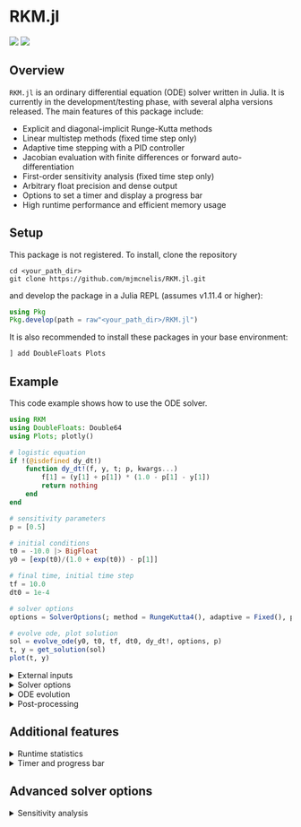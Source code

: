 # RKM.jl

[![](https://img.shields.io/badge/docs-stable-blue.svg)](https://mjmcnelis.github.io/RKM.jl/stable)
[![](https://img.shields.io/badge/docs-dev-blue.svg)](https://mjmcnelis.github.io/RKM.jl/dev)

## Overview
`RKM.jl` is an ordinary differential equation (ODE) solver written in Julia. It is currently in the development/testing phase, with several alpha versions released. The main features of this package include:

- Explicit and diagonal-implicit Runge-Kutta methods
- Linear multistep methods (fixed time step only)
- Adaptive time stepping with a PID controller
- Jacobian evaluation with finite differences or forward auto-differentiation
- First-order sensitivity analysis (fixed time step only)
- Arbitrary float precision and dense output
- Options to set a timer and display a progress bar
- High runtime performance and efficient memory usage


## Setup
This package is not registered. To install, clone the repository

    cd <your_path_dir>
    git clone https://github.com/mjmcnelis/RKM.jl.git

and develop the package in a Julia REPL (assumes v1.11.4 or higher):
```julia
using Pkg
Pkg.develop(path = raw"<your_path_dir>/RKM.jl")
```

It is also recommended to install these packages in your base environment:
```julia
] add DoubleFloats Plots
```

## Example
This code example shows how to use the ODE solver.
```julia
using RKM
using DoubleFloats: Double64
using Plots; plotly()

# logistic equation
if !(@isdefined dy_dt!)
    function dy_dt!(f, y, t; p, kwargs...)
        f[1] = (y[1] + p[1]) * (1.0 - p[1] - y[1])
        return nothing
    end
end

# sensitivity parameters
p = [0.5]

# initial conditions
t0 = -10.0 |> BigFloat
y0 = [exp(t0)/(1.0 + exp(t0)) - p[1]]

# final time, initial time step
tf = 10.0
dt0 = 1e-4

# solver options
options = SolverOptions(; method = RungeKutta4(), adaptive = Fixed(), precision = Float64)

# evolve ode, plot solution
sol = evolve_ode(y0, t0, tf, dt0, dy_dt!, options, p)
t, y = get_solution(sol)
plot(t, y)
```
<details>
<summary>External inputs</summary>

### External inputs
The solver requires a user-defined function `dy_dt!` that numerically evaluates the ODE system at a given state and time
```math
\frac{d\vec{y}}{dt} = \vec{f}(\vec{y}, t; p)
```
We support the following in-place methods to store the result in a vector variable `f`:
```julia
dy_dt!(f, y, t; kwargs...)
dy_dt!(f, y, t; p, kwargs...)
dy_dt!(f, y, t; abstract_params, kwargs...)
dy_dt!(f, y, t; p, abstract_params)
```
The first one is for ODEs that depend on the state variable(s) `y` and time `t`. The other three are for ODEs that also depend on sensitivity and/or abstract parameters.

In addition, we need to specify the initial state vector `y0`, the initial and final times `t0` and `tf`, the initial time step `dt0`, and parameters `(p, abstract_params)` (if any).

*Note: `p` is a `Vector{Float64}` type, while `abstract_params` represents any object.*
</details>

<details>
<summary>Solver options</summary>

### Solver options
Next, we have to set two of the solver options: the ODE method `method` and the adaptive time step algorithm `adaptive`. In this example, we use the classic RK4 method and a fixed time step.

The solver supports a number of explicit and diagonal-implicit Runge-Kutta methods. You can list all of the available methods by calling
```julia
list_explicit_runge_kutta_methods()
list_implicit_runge_kutta_methods()
```
We can set the time step to be either fixed or adaptive. The latter is based on step doubling or embedded techinques.
```julia
Fixed()                                                 # fixed time step
Doubling(; epsilon = 1e-6, alpha = 1e-6, delta = 1e-6)  # step doubling
Embedded(; epsilon = 1e-6, alpha = 1e-6, delta = 1e-6)  # embedded Runge-Kutta
```
All Runge-Kutta methods are compatible with `Fixed` or `Doubling`, whereas `Embedded` is only compatible with embedded methods. The parameters `epsilon`, `alpha` and `delta` control the relative, absolute and incremental error tolerances, respectively.
</details>

<details>
<summary>ODE evolution</summary>

### ODE evolution
Finally, we call the function `evolve_ode` to evolve the ODE system and store the numerical solution. An in-place version `evolve_ode!` is also available.
```julia
sol = evolve_ode(y0, t0, tf, dt0, dy_dt!, options, p)

sol = Solution(options)
evolve_ode!(sol, y0, t0, tf, dt0, dy_dt!, options, p)
```
You can adjust the numerical precision of the solver by changing `precision` in `options` (defaulted to `Float64`). For example, we could have used `Double64` or `BigFloat`.

*Note: `p` can be omitted if `dy_dt!` does not depend on it.*
</details>

<details>
<summary>Post-processing</summary>

### Post-processing
The field `sol.t` stores the time series ($t_0, ..., t_n$), and `sol.y` stores the solution set ($\vec{y}_0, ..., \vec{y}_n$) in linear column format. If the state vector $\vec{y}$ is one-dimensional, we can plot the solution with
```julia
plot(sol.t, sol.y)
```
If $\vec{y}$ is multi-dimensional, we have to reshape `sol.y` as a (transposed) matrix
```julia
julia> t, y = get_solution(sol);
julia> y
200002×1 transpose(::Matrix{Float64}) with eltype Float64:
 -0.49995460213129755
  ⋮
  0.4999546021312957
```
before plotting the results
```julia
plot(t, y)
```
</details>

## Additional features

<details>
<summary>Runtime statistics</summary>

### Runtime statistics
After the solver finishes, we can print runtime statistics with the function `get_stats`. After recompiling, we get
```julia
julia> @time sol = evolve_ode(y0, t0, tf, dt0, dy_dt!, options, p);
  0.023003 seconds (149 allocations: 3.060 MiB)

julia> get_stats(sol)
total steps          = 200001
time points saved    = 200002
step rejection rate  = 0.0 %
function evaluations = 800005
jacobian evaluations = 0
evolution runtime    = 0.02292 seconds
solution size        = 3.052 MiB
sensitivity size     = 0 bytes
configuration memory = 7.641 KiB
excess memory        = 0 bytes
```
Here, we show the number of time steps saved and the number of times `dy_dt!` was evaluated. We also list several performance metrics: the runtime, the solution size, the configuration memory, and the excess memory allocated during the time evolution loop. In this example, almost all of the allocated memory went towards storing the solution.
</details>

<details>
<summary>Timer and progress bar</summary>

### Timer and progress bar
We can set a timer and display a progress bar by passing `timer` and `show_progress` to the solver options:
```julia
options = SolverOptions(; method = RungeKutta4(), adaptive = Fixed(),
                          timer = TimeLimit(; wtime_minutes = 1), # 1 minute
                          show_progress = true)
dt0_small = 4e-8  # trigger timer
```
The solver stops if it exceeds the time limit, but it still saves part of the solution.
```julia
julia> sol = evolve_ode(y0, t0, tf, dt0_small, dy_dt!, options, p);
  Progress:  82%|███████████████████████████▉      |  ETA: 0:00:13 ( 0.73  s/it)
       runtime: 00:01:00
   total_steps: 413612356
             t: 6.544494206390023
            dt: 4.0e-8
┌ Warning: Exceeded time limit of 1.0 minutes (stopping evolve_ode!...)
└ @ RKM ~/Documents/RKM.jl/src/timer.jl:108
```
Some variables are displayed in real-time to determine how fast (or slow) the solver is progressing.
</details>

## Advanced solver options

<details>
<summary>Sensitivity analysis</summary>

### Sensitivity analysis

If the ODE function `dy_dt!` depends on $m$ parameters `p`, we can evolve the sensitivity coefficients $\vec{S}_{j} = {\partial\vec{y}/\partial p_j}$ ($j \in m$) with the solver option `sensitivity`.
```julia
options = SolverOptions(; method = RungeKutta4(), adaptive = Fixed(),
                          sensitivity = DecoupledDirect())

sol = evolve_ode(y0, t0, tf, dt0, dy_dt!, options, p)
```
The field `sol.S` stores the sensitivities in linear column format. After reshaping it, we can plot the sensitivity curves $S = [\vec{S}_1(t) ... \vec{S}_m(t)]$
```julia
t, S = get_sensitivity(sol)
plot(t, S)
```
</details>
